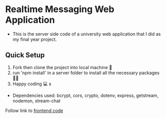# Realtime Messaging Web Application
- This is the server side code of a university web application that I did as my final year project.

## Quick Setup
1. Fork then clone the project into local machine 🍴
1. run 'npm install' in a server folder to install all the necessary packages 👩‍💻
1. Happy coding 💻
s
* Dependencies used: bcrypt, cors, crypto, dotenv, express, getstream, nodemon, stream-chat

Follow link to [frontend code](https://github.com/iancenry/react-chat-app)  
